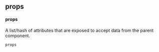 ## props
#### props
A list/hash of attributes that are exposed to accept data from the parent component. 
```
props
```